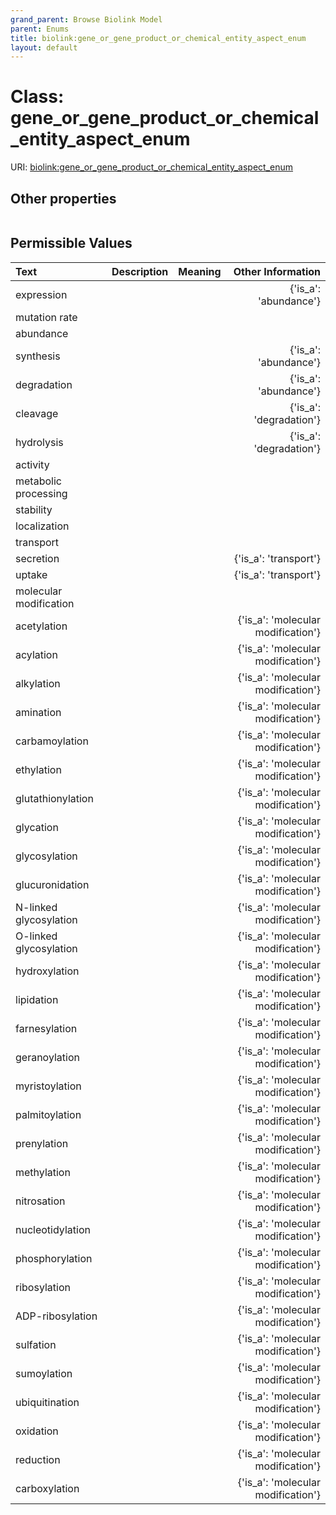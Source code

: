 ```yaml
---
grand_parent: Browse Biolink Model
parent: Enums
title: biolink:gene_or_gene_product_or_chemical_entity_aspect_enum
layout: default
---
```


# Class: gene_or_gene_product_or_chemical_entity_aspect_enum




URI: [biolink:gene_or_gene_product_or_chemical_entity_aspect_enum](https://w3id.org/biolink/vocab/gene_or_gene_product_or_chemical_entity_aspect_enum)


## Other properties

|  |  |  |
| --- | --- | --- |

## Permissible Values

| Text | Description | Meaning | Other Information |
| :--- | :---: | :---: | ---: |
| expression |  |  | {'is_a': 'abundance'} |
| mutation rate |  |  |  |
| abundance |  |  |  |
| synthesis |  |  | {'is_a': 'abundance'} |
| degradation |  |  | {'is_a': 'abundance'} |
| cleavage |  |  | {'is_a': 'degradation'} |
| hydrolysis |  |  | {'is_a': 'degradation'} |
| activity |  |  |  |
| metabolic processing |  |  |  |
| stability |  |  |  |
| localization |  |  |  |
| transport |  |  |  |
| secretion |  |  | {'is_a': 'transport'} |
| uptake |  |  | {'is_a': 'transport'} |
| molecular modification |  |  |  |
| acetylation |  |  | {'is_a': 'molecular modification'} |
| acylation |  |  | {'is_a': 'molecular modification'} |
| alkylation |  |  | {'is_a': 'molecular modification'} |
| amination |  |  | {'is_a': 'molecular modification'} |
| carbamoylation |  |  | {'is_a': 'molecular modification'} |
| ethylation |  |  | {'is_a': 'molecular modification'} |
| glutathionylation |  |  | {'is_a': 'molecular modification'} |
| glycation |  |  | {'is_a': 'molecular modification'} |
| glycosylation |  |  | {'is_a': 'molecular modification'} |
| glucuronidation |  |  | {'is_a': 'molecular modification'} |
| N-linked glycosylation |  |  | {'is_a': 'molecular modification'} |
| O-linked glycosylation |  |  | {'is_a': 'molecular modification'} |
| hydroxylation |  |  | {'is_a': 'molecular modification'} |
| lipidation |  |  | {'is_a': 'molecular modification'} |
| farnesylation |  |  | {'is_a': 'molecular modification'} |
| geranoylation |  |  | {'is_a': 'molecular modification'} |
| myristoylation |  |  | {'is_a': 'molecular modification'} |
| palmitoylation |  |  | {'is_a': 'molecular modification'} |
| prenylation |  |  | {'is_a': 'molecular modification'} |
| methylation |  |  | {'is_a': 'molecular modification'} |
| nitrosation |  |  | {'is_a': 'molecular modification'} |
| nucleotidylation |  |  | {'is_a': 'molecular modification'} |
| phosphorylation |  |  | {'is_a': 'molecular modification'} |
| ribosylation |  |  | {'is_a': 'molecular modification'} |
| ADP-ribosylation |  |  | {'is_a': 'molecular modification'} |
| sulfation |  |  | {'is_a': 'molecular modification'} |
| sumoylation |  |  | {'is_a': 'molecular modification'} |
| ubiquitination |  |  | {'is_a': 'molecular modification'} |
| oxidation |  |  | {'is_a': 'molecular modification'} |
| reduction |  |  | {'is_a': 'molecular modification'} |
| carboxylation |  |  | {'is_a': 'molecular modification'} |

